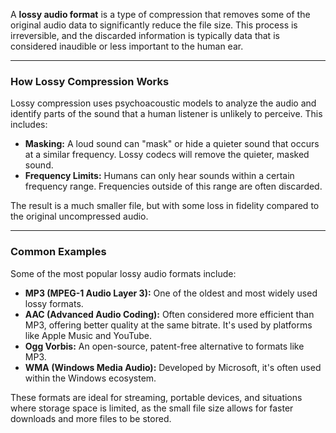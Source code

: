 A **lossy audio format** is a type of compression that removes some of the original audio data to significantly reduce the file size. This process is irreversible, and the discarded information is typically data that is considered inaudible or less important to the human ear.

***

### How Lossy Compression Works

Lossy compression uses psychoacoustic models to analyze the audio and identify parts of the sound that a human listener is unlikely to perceive. This includes:

* **Masking:** A loud sound can "mask" or hide a quieter sound that occurs at a similar frequency. Lossy codecs will remove the quieter, masked sound.
* **Frequency Limits:** Humans can only hear sounds within a certain frequency range. Frequencies outside of this range are often discarded.

The result is a much smaller file, but with some loss in fidelity compared to the original uncompressed audio.

***

### Common Examples

Some of the most popular lossy audio formats include:

* **MP3 (MPEG-1 Audio Layer 3):** One of the oldest and most widely used lossy formats.
* **AAC (Advanced Audio Coding):** Often considered more efficient than MP3, offering better quality at the same bitrate. It's used by platforms like Apple Music and YouTube.
* **Ogg Vorbis:** An open-source, patent-free alternative to formats like MP3.
* **WMA (Windows Media Audio):** Developed by Microsoft, it's often used within the Windows ecosystem.

These formats are ideal for streaming, portable devices, and situations where storage space is limited, as the small file size allows for faster downloads and more files to be stored.